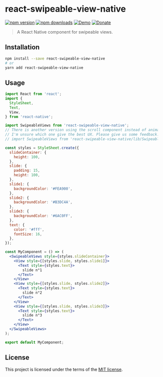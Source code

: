 # react-swipeable-view-native

[![npm version](https://img.shields.io/npm/v/react-swipeable-view-native.svg)](https://www.npmjs.com/package/react-swipeable-view-native)
[![npm downloads](https://img.shields.io/npm/dm/react-swipeable-view-native.svg)](https://www.npmjs.com/package/react-swipeable-view-native)
[![Demo](https://img.shields.io/badge/demo-expo-blue.svg)](https://expo.io/@yacut/react-swipeable-view-native)
[![Donate](https://img.shields.io/badge/$-support-green.svg)](https://paypal.me/yacut)

> A React Native component for swipeable views.

## Installation

```sh
npm install --save react-swipeable-view-native
# or
yarn add react-swipeable-view-native
```

## Usage

```jsx
import React from 'react';
import {
  StyleSheet,
  Text,
  View,
} from 'react-native';

import SwipeableViews from 'react-swipeable-view-native';
// There is another version using the scroll component instead of animated.
// I'm unsure which one give the best UX. Please give us some feedback.
// import SwipeableViews from 'react-swipeable-view-native/lib/SwipeableViews.scroll';

const styles = StyleSheet.create({
  slideContainer: {
    height: 100,
  },
  slide: {
    padding: 15,
    height: 100,
  },
  slide1: {
    backgroundColor: '#FEA900',
  },
  slide2: {
    backgroundColor: '#B3DC4A',
  },
  slide3: {
    backgroundColor: '#6AC0FF',
  },
  text: {
    color: '#fff',
    fontSize: 16,
  },
});

const MyComponent = () => (
  <SwipeableViews style={styles.slideContainer}>
    <View style={[styles.slide, styles.slide1]}>
      <Text style={styles.text}>
        slide n°1
      </Text>
    </View>
    <View style={[styles.slide, styles.slide2]}>
      <Text style={styles.text}>
        slide n°2
      </Text>
    </View>
    <View style={[styles.slide, styles.slide3]}>
      <Text style={styles.text}>
        slide n°3
      </Text>
    </View>
  </SwipeableViews>
);

export default MyComponent;
```

## License

This project is licensed under the terms of the
[MIT license](https://github.com/oliviertassinari/react-swipeable-view/blob/master/LICENSE).